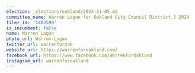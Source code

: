 ```yaml
---
election: _elections/oakland/2024-11-05.md
committee_name: Warren Logan for Oakland City Council District 3 2024
filer_id: '1463590'
is_incumbent: false
name: Warren Logan
photo_url: Warren-Logan
twitter_url: warrenforoak
website_url: https://warrenforoakland.com/
facebook_url: https://www.facebook.com/WarrenForOakland
instagram_url: warrenforoakland
---
```

